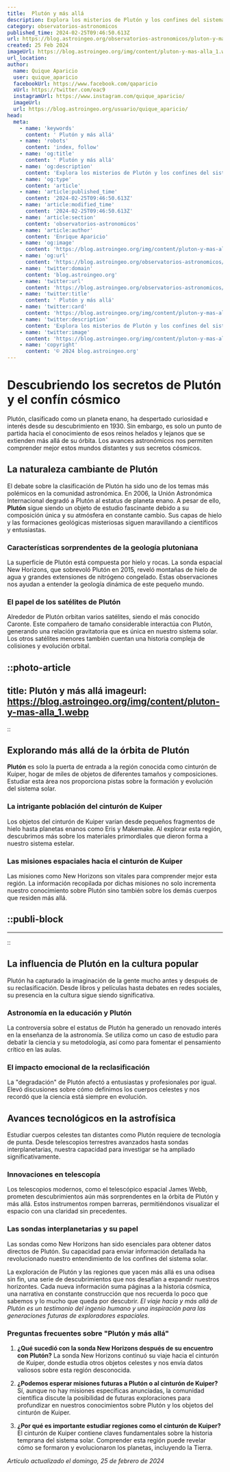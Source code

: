 ```yaml
---
title:  Plutón y más allá
description: Explora los misterios de Plutón y los confines del sistema solar. Información actualizada y fascinantes descubrimientos cósmicos te esperan.
category: observatorios-astronomicos
published_time: 2024-02-25T09:46:50.613Z
url: https://blog.astroingeo.org/observatorios-astronomicos/pluton-y-mas-alla
created: 25 Feb 2024
imageUrl: https://blog.astroingeo.org/img/content/pluton-y-mas-alla_1.webp
url_location:
author:
  name: Quique Aparicio
  user: quique_aparicio
  facebookUrl: https://www.facebook.com/qaparicio
  xUrl: https://twitter.com/eac9
  instagramUrl: https://www.instagram.com/quique_aparicio/
  imageUrl: 
  url: https://blog.astroingeo.org/usuario/quique_aparicio/
head:
  meta:
    - name: 'keywords'
      content: ' Plutón y más allá'
    - name: 'robots'
      content: 'index, follow'
    - name: 'og:title'
      content: ' Plutón y más allá'
    - name: 'og:description'
      content: 'Explora los misterios de Plutón y los confines del sistema solar. Información actualizada y fascinantes descubrimientos cósmicos te esperan.'
    - name: 'og:type'
      content: 'article'
    - name: 'article:published_time'
      content: '2024-02-25T09:46:50.613Z'
    - name: 'article:modified_time'
      content: '2024-02-25T09:46:50.613Z'
    - name: 'article:section'
      content: 'observatorios-astronomicos'
    - name: 'article:author'
      content: 'Enrique Aparicio'
    - name: 'og:image'
      content: 'https://blog.astroingeo.org/img/content/pluton-y-mas-alla_1.webp'
    - name: 'og:url'
      content: 'https://blog.astroingeo.org/observatorios-astronomicos/pluton-y-mas-alla'
    - name: 'twitter:domain'
      content: 'blog.astroingeo.org'
    - name: 'twitter:url'
      content: 'https://blog.astroingeo.org/observatorios-astronomicos/pluton-y-mas-alla'
    - name: 'twitter:title'
      content: ' Plutón y más allá'
    - name: 'twitter:card'
      content: 'https://blog.astroingeo.org/img/content/pluton-y-mas-alla_1.webp'
    - name: 'twitter:description'
      content: 'Explora los misterios de Plutón y los confines del sistema solar. Información actualizada y fascinantes descubrimientos cósmicos te esperan.'
    - name: 'twitter:image'
      content: 'https://blog.astroingeo.org/img/content/pluton-y-mas-alla_1.webp'
    - name: 'copyright'
      content: '© 2024 blog.astroingeo.org'
---
```

# Descubriendo los secretos de Plutón y el confín cósmico

Plutón, clasificado como un planeta enano, ha despertado curiosidad e interés desde su descubrimiento en 1930. Sin embargo, es solo un punto de partida hacia el conocimiento de esos reinos helados y lejanos que se extienden más allá de su órbita. Los avances astronómicos nos permiten comprender mejor estos mundos distantes y sus secretos cósmicos. 

## La naturaleza cambiante de Plutón

El debate sobre la clasificación de Plutón ha sido uno de los temas más polémicos en la comunidad astronómica. En 2006, la Unión Astronómica Internacional degradó a Plutón al estatus de planeta enano. A pesar de ello, **Plutón** sigue siendo un objeto de estudio fascinante debido a su composición única y su atmósfera en constante cambio. Sus capas de hielo y las formaciones geológicas misteriosas siguen maravillando a científicos y entusiastas.

### Características sorprendentes de la geología plutoniana

La superficie de Plutón está compuesta por hielo y rocas. La sonda espacial New Horizons, que sobrevoló Plutón en 2015, reveló montañas de hielo de agua y grandes extensiones de nitrógeno congelado. Estas observaciones nos ayudan a entender la geología dinámica de este pequeño mundo.

### El papel de los satélites de Plutón

Alrededor de Plutón orbitan varios satélites, siendo el más conocido Caronte. Este compañero de tamaño considerable interactúa con Plutón, generando una relación gravitatoria que es única en nuestro sistema solar. Los otros satélites menores también cuentan una historia compleja de colisiones y evolución orbital.


::photo-article
---
title:  Plutón y más allá
imageurl: https://blog.astroingeo.org/img/content/pluton-y-mas-alla_1.webp
---
::


## Explorando más allá de la órbita de Plutón

**Plutón** es solo la puerta de entrada a la región conocida como cinturón de Kuiper, hogar de miles de objetos de diferentes tamaños y composiciones. Estudiar esta área nos proporciona pistas sobre la formación y evolución del sistema solar.

### La intrigante población del cinturón de Kuiper

Los objetos del cinturón de Kuiper varían desde pequeños fragmentos de hielo hasta planetas enanos como Eris y Makemake. Al explorar esta región, descubrimos más sobre los materiales primordiales que dieron forma a nuestro sistema estelar.

### Las misiones espaciales hacia el cinturón de Kuiper

Las misiones como New Horizons son vitales para comprender mejor esta región. La información recopilada por dichas misiones no solo incrementa nuestro conocimiento sobre Plutón sino también sobre los demás cuerpos que residen más allá.


  ::publi-block
  ---
  ---
  ::
  
  
## La influencia de Plutón en la cultura popular

Plutón ha capturado la imaginación de la gente mucho antes y después de su reclasificación. Desde libros y películas hasta debates en redes sociales, su presencia en la cultura sigue siendo significativa.

### Astronomía en la educación y Plutón

La controversia sobre el estatus de Plutón ha generado un renovado interés en la enseñanza de la astronomía. Se utiliza como un caso de estudio para debatir la ciencia y su metodología, así como para fomentar el pensamiento crítico en las aulas.

### El impacto emocional de la reclasificación

La "degradación" de Plutón afectó a entusiastas y profesionales por igual. Elevó discusiones sobre cómo definimos los cuerpos celestes y nos recordó que la ciencia está siempre en evolución.

## Avances tecnológicos en la astrofísica

Estudiar cuerpos celestes tan distantes como Plutón requiere de tecnología de punta. Desde telescopios terrestres avanzados hasta sondas interplanetarias, nuestra capacidad para investigar se ha ampliado significativamente.

### Innovaciones en telescopía

Los telescopios modernos, como el telescópico espacial James Webb, prometen descubrimientos aún más sorprendentes en la órbita de Plutón y más allá. Estos instrumentos rompen barreras, permitiéndonos visualizar el espacio con una claridad sin precedentes.

### Las sondas interplanetarias y su papel

Las sondas como New Horizons han sido esenciales para obtener datos directos de Plutón. Su capacidad para enviar información detallada ha revolucionado nuestro entendimiento de los confines del sistema solar.

La exploración de Plutón y las regiones que yacen más allá es una odisea sin fin, una serie de descubrimientos que nos desafían a expandir nuestros horizontes. Cada nueva información suma páginas a la historia cósmica, una narrativa en constante construcción que nos recuerda lo poco que sabemos y lo mucho que queda por descubrir. *El viaje hacia y más allá de Plutón es un testimonio del ingenio humano y una inspiración para las generaciones futuras de exploradores espaciales.*

### Preguntas frecuentes sobre "Plutón y más allá"

1. **¿Qué sucedió con la sonda New Horizons después de su encuentro con Plutón?**
   La sonda New Horizons continuó su viaje hacia el cinturón de Kuiper, donde estudia otros objetos celestes y nos envía datos valiosos sobre esta región desconocida.

2. **¿Podemos esperar misiones futuras a Plutón o al cinturón de Kuiper?**
   Sí, aunque no hay misiones específicas anunciadas, la comunidad científica discute la posibilidad de futuras exploraciones para profundizar en nuestros conocimientos sobre Plutón y los objetos del cinturón de Kuiper.

3. **¿Por qué es importante estudiar regiones como el cinturón de Kuiper?**
   El cinturón de Kuiper contiene claves fundamentales sobre la historia temprana del sistema solar. Comprender esta región puede revelar cómo se formaron y evolucionaron los planetas, incluyendo la Tierra.

_Artículo actualizado el domingo, 25 de febrero de 2024_